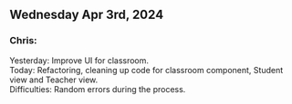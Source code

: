 ## Wednesday Apr 3rd, 2024

### Chris:

Yesterday: Improve UI for classroom.\
Today: Refactoring, cleaning up code for classroom component, Student view and Teacher view.\
Difficulties: Random errors during the process.
